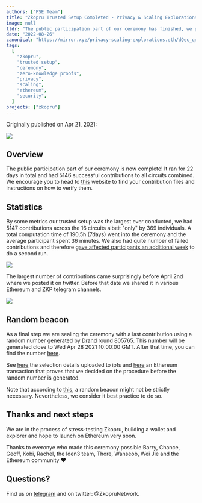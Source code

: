 ```yaml
---
authors: ["PSE Team"]
title: "Zkopru Trusted Setup Completed - Privacy & Scaling Explorations"
image: null
tldr: "The public participation part of our ceremony has finished, we provide verification details, stats and announce a random beacon"
date: "2022-08-26"
canonical: "https://mirror.xyz/privacy-scaling-explorations.eth/dQec_qe4VOcKoVH9OH42Ef9WuSqyAJ6S40jRrZ_Mw7g"
tags:
  [
    "zkopru",
    "trusted setup",
    "ceremony",
    "zero-knowledge proofs",
    "privacy",
    "scaling",
    "ethereum",
    "security",
  ]
projects: ["zkopru"]
---
```


Originally published on Apr 21, 2021:

![](https://miro.medium.com/max/800/1*gMaocyEjDLJjGXygZ_xfYA.png)

## **Overview**

The public participation part of our ceremony is now complete! It ran for 22 days in total and had 5146 successful contributions to all circuits combined. We encourage you to head to [this](https://mpc.zkopru.network/) website to find your contribution files and instructions on how to verify them.

## **Statistics**

By some metrics our trusted setup was the largest ever conducted, we had 5147 contributions across the 16 circuits albeit "only" by 369 individuals. A total computation time of 190,5h (7days) went into the ceremony and the average participant spent 36 minutes. We also had quite number of failed contributions and therefore [gave affected participants an additional week](https://thore-hildebrandt.medium.com/zkopru-ceremony-final-call-and-failed-contributions-5a787cb4885e) to do a second run.

![](https://miro.medium.com/max/916/1*FZtgLoyw52l_fC-YGxyX8g.png)

The largest number of contributions came surprisingly before April 2nd where we posted it on twitter. Before that date we shared it in various Ethereum and ZKP telegram channels.

![](https://miro.medium.com/max/1046/1*V39MuaZXu3bhVRR-tnVJmw.png)

## **Random beacon**

As a final step we are sealing the ceremony with a last contribution using a random number generated by [Drand](https://drand.love/) round 805765. This number will be generated close to Wed Apr 28 2021 10:00:00 GMT. After that time, you can find the number [here](https://drand.cloudflare.com/public/805765).

See [here](https://gateway.pinata.cloud/ipfs/QmYeACjxL4woX9a1SvN6msg1BuKP69oJ5t4KFq5BMDK5NJ) the selection details uploaded to ipfs and [here](https://etherscan.io/tx/0xbe0a7768542e35f44fb1d8658209c94ebdf3604c141429943e9e5ebedf366cc0) an Ethereum transaction that proves that we decided on the procedure before the random number is generated.

Note that according to [this](https://electriccoin.co/blog/reinforcing-the-security-of-the-sapling-mpc/), a random beacon might not be strictly necessary. Nevertheless, we consider it best practice to do so.

## **Thanks and next steps**

We are in the process of stress-testing Zkopru, building a wallet and explorer and hope to launch on Ethereum very soon.

Thanks to everonye who made this ceremony possible:Barry, Chance, Geoff, Kobi, Rachel, the Iden3 team, Thore, Wanseob, Wei Jie and the Ethereum community ❤

## Questions?

Find us on [telegram](https://t.me/zkopru) and on twitter: @ZkopruNetwork.
